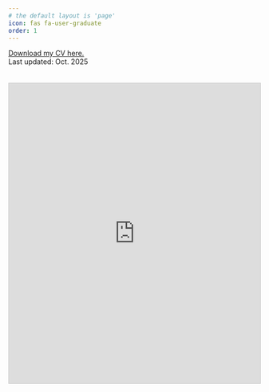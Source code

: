 ```yaml
---
# the default layout is 'page'
icon: fas fa-user-graduate
order: 1
---
```


<style>
    iframe {
      border: 1px solid #ccc;
      margin-top: 20px;
    }
</style>

[Download my CV here.](https://xudong-zhu01.github.io/documents/cv-xudong-zhu.pdf)<br>
Last updated: Oct. 2025

<body>
<!-- 引入 PDF.js 的 viewer -->
<iframe src="https://mozilla.github.io/pdf.js/web/viewer.html?file=https://xudong-zhu01.github.io/documents/cv-xudong-zhu.pdf" width="100%" height="600px"></iframe>
</body>
